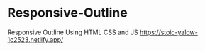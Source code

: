 # Responsive-Outline
Responsive Outline Using HTML CSS and JS
https://stoic-yalow-1c2523.netlify.app/
